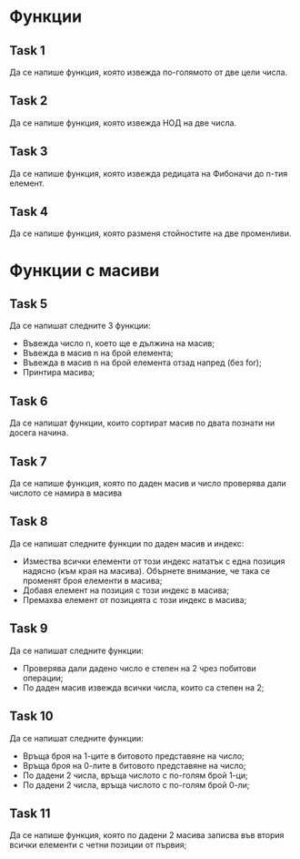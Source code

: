 # Функции

## Task 1 
Да се напише функция, която извежда по-голямото от две цели числа.

## Task 2
Да се напише функция, която извежда НОД на две числа.

## Task 3
Да се напише функция, която извежда редицата на Фибоначи до n-тия елемент.

## Task 4
Да се напише функция, която разменя стойностите на две променливи. 

# Функции с масиви

## Task 5
Да се напишат следните 3 функции:
- Въвежда число n, което ще е дължина на масив;
- Въвежда в масив n на брой елемента;
- Въвежда в масив n на брой елемента отзад напред (без for);
- Принтира масива;

## Task 6
Да се напишат функции, които сортират масив по двата познати ни досега начина.

## Task 7 
Да се напише функция, която по даден масив и число проверява дали числото се намира в масива

## Task 8
Да се напишат следните функции по даден масив и индекс:
- Измества всички елементи от този индекс нататък с една позиция надясно (към края на масива). Обърнете внимание, че така се променят броя елементи в масива;
- Добавя елемент на позиция с този индекс в масива;
- Премахва елемент от позицията с този индекс в масива;

## Task 9
Да се напишат следните функции:
- Проверява дали дадено число е степен на 2 чрез побитови операции;
- По даден масив извежда всички числа, които са степен на 2;

## Task 10
Да се напишат следните функции:
- Връща броя на 1-ците в битовото представяне на число;
- Връща броя на 0-лите в битовото представяне на число;
- По дадени 2 числа, връща числото с по-голям брой 1-ци;
- По дадени 2 числа, връща числото с по-голям брой 0-ли;

## Task 11
Да се напише функция, която по дадени 2 масива записва във втория всички елементи с четни позиции от първия;

